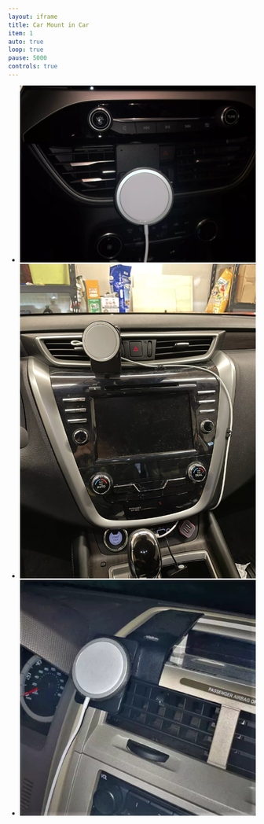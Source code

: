 ```yaml
---
layout: iframe
title: Car Mount in Car
item: 1
auto: true
loop: true
pause: 5000
controls: true
---
```


* ![2020 Ford Escape](/assets/images/posts/2021/magsafecarmount/fordescape2020charger.webp)
* ![2018 Nissan Murano](/assets/images/posts/2021/magsafecarmount/nissanmurano2018charger.webp)
* ![2008 Ford Escape](/assets/images/posts/2021/magsafecarmount/fordescape2008charger.webp)